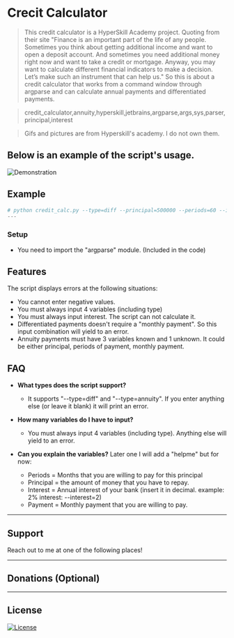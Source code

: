 # Crecit Calculator

> This credit calculator is a HyperSkill Academy project. Quoting from their site "Finance is an important part of the life of any people. Sometimes you think about getting additional income and want to open a deposit account. And sometimes you need additional money right now and want to take a credit or mortgage. Anyway, you may want to calculate different financial indicators to make a decision. Let’s make such an instrument that can help us."
So this is about a credit calculator that works from a command window through argparse and can calculate annual payments and differentiated payments.

> credit_calculator,annuity,hyperskill,jetbrains,argparse,args,sys,parser,principal,interest

> Gifs and pictures are from Hyperskill's academy. I do not own them.

## Below is an example of the script's usage.

![Demonstration](https://media.giphy.com/media/QXaktIFtVh9ugJ31iA/giphy.gif)

## Example

```python
# python credit_calc.py --type=diff --principal=500000 --periods=60 --interest=10
---
```

### Setup

- You need to import the "argparse" module. (Included in the code)


## Features

The script displays errors at the following situations:
- You cannot enter negative values.
- You must always input 4 variables (including type)
- You must always input interest. The script can not calculate it.
- Differentiated payments doesn't require a "monthly payment". So this input combination will yield to an error.
- Annuity payments must have 3 variables known and 1 unknown. It could be either principal, periods of payment, monthly payment.

## FAQ

- **What types does the script support?**
    - It supports "--type=diff" and "--type=annuity". If you enter anything else (or leave it blank) it will print an error.
    
- **How many variables do I have to input?**
    - You must always input 4 variables (including type). Anything else will yield to an error.

- **Can you explain the variables?**
    Later one I will add a "helpme" but for now:
     - Periods = Months that you are willing to pay for this principal
     - Principal = the amount of money that you have to repay.
     - Interest = Annual interest of your bank (insert it in decimal. example: 2% interest: --interest=2)
     - Payment = Monthly payment that you are willing to pay.

---

## Support


Reach out to me at one of the following places!


---

## Donations (Optional)




---

## License

[![License](http://img.shields.io/:license-mit-blue.svg?style=flat-square)](http://badges.mit-license.org)
